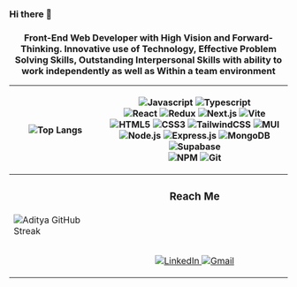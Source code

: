 ### Hi there 👋
<h3 align="center">Front-End Web Developer with High Vision and Forward-Thinking. Innovative use of Technology, Effective Problem Solving Skills, Outstanding Interpersonal Skills with ability to work independently as well as Within a team environment </h3>



 | ![Top Langs](https://github-readme-stats.vercel.app/api/top-langs/?username=MoamenHamed32&langs_count=8&layout=compact&theme=dark) | <p align="center"> <img src="https://img.shields.io/badge/JavaScript-F7DF1E?style=for-the-badge&logo=javascript&logoColor=black" alt="Javascript" /> <img src="https://img.shields.io/badge/TypeScript-007ACC?style=for-the-badge&logo=typescript&logoColor=white" alt="Typescript" /> </br> <img src="https://img.shields.io/badge/React-20232A?style=for-the-badge&logo=react&logoColor=61DAFB" alt="React" /> ![Redux](https://img.shields.io/badge/redux-%23593d88.svg?style=for-the-badge&logo=redux&logoColor=white) 	<img src="https://img.shields.io/badge/Next.js-000000?style=for-the-badge&logo=next.js&logoColor=white" alt="Next.js" /> ![Vite](https://img.shields.io/badge/vite-%23646CFF.svg?style=for-the-badge&logo=vite&logoColor=white) </br> <img src="https://img.shields.io/badge/HTML5-E34F26?style=for-the-badge&logo=html5&logoColor=white" alt="HTML5" /> <img src="https://img.shields.io/badge/CSS3-1572B6?style=for-the-badge&logo=css3&logoColor=white" alt="CSS3" /> ![TailwindCSS](https://img.shields.io/badge/tailwindcss-%2338B2AC.svg?style=for-the-badge&logo=tailwind-css&logoColor=white) ![MUI](https://img.shields.io/badge/MUI-%230081CB.svg?style=for-the-badge&logo=mui&logoColor=white) </br> <img src="https://img.shields.io/badge/Node.js-43853D?style=for-the-badge&logo=node.js&logoColor=white" alt="Node.js" /> ![Express.js](https://img.shields.io/badge/express.js-%23404d59.svg?style=for-the-badge&logo=express&logoColor=%2361DAFB) ![MongoDB](https://img.shields.io/badge/MongoDB-%234ea94b.svg?style=for-the-badge&logo=mongodb&logoColor=white) ![Supabase](https://img.shields.io/badge/Supabase-3ECF8E?style=for-the-badge&logo=supabase&logoColor=white) </br>	<img src="https://img.shields.io/badge/npm-CB3837?style=for-the-badge&logo=npm&logoColor=white" alt="NPM" /> <img src="https://img.shields.io/badge/git-F05032?style=for-the-badge&logo=git&logoColor=white" alt="Git" /> </p>|
| --- | --- |
|![Aditya GitHub Streak](https://github-readme-streak-stats.herokuapp.com/?user=MoamenHamed32&theme=dark)  | <h3 align="center">Reach Me</h3> </br></br></br> <p align="center">  <a href="https://www.linkedin.com/in/moamen-hamed-538874259//" target="_blank" > <img src="https://img.shields.io/badge/linkedin-0077B5?style=for-the-badge&logo=linkedin&logoColor=white" alt="LinkedIn" /> </a>   <a href="mailto:moamen.hamed33322@gmail.com" target="_blank">  <img src="https://img.shields.io/badge/Drop Me A letter-D14836?style=for-the-badge&logo=gmail&logoColor=white" alt="Gmail" /> </a> </p>|



<!--
**MoamenHamed32/MoamenHamed32** is a ✨ _special_ ✨ repository because its `README.md` (this file) appears on your GitHub profile.

Here are some ideas to get you started:

- 🔭 I’m currently working on ...
- 🌱 I’m currently learning ...
- 👯 I’m looking to collaborate on ...
- 🤔 I’m looking for help with ...
- 💬 Ask me about ...
- 📫 How to reach me: ...
- 😄 Pronouns: ...
- ⚡ Fun fact: ...
-->
